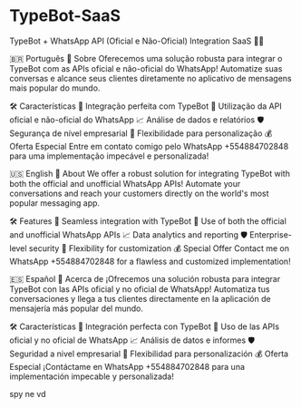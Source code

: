 # TypeBot-SaaS
TypeBot + WhatsApp API (Oficial e Não-Oficial) Integration SaaS 🤖📲

🇧🇷 Português
🌟 Sobre
Oferecemos uma solução robusta para integrar o TypeBot com as APIs oficial e não-oficial do WhatsApp! Automatize suas conversas e alcance seus clientes diretamente no aplicativo de mensagens mais popular do mundo.

🛠️ Características
🤖 Integração perfeita com TypeBot
📲 Utilização da API oficial e não-oficial do WhatsApp
📈 Análise de dados e relatórios
🛡️ Segurança de nível empresarial
🎨 Flexibilidade para personalização
💰 Oferta Especial
Entre em contato comigo pelo WhatsApp +554884702848 para uma implementação impecável e personalizada!

🇺🇸 English
🌟 About
We offer a robust solution for integrating TypeBot with both the official and unofficial WhatsApp APIs! Automate your conversations and reach your customers directly on the world's most popular messaging app.

🛠️ Features
🤖 Seamless integration with TypeBot
📲 Use of both the official and unofficial WhatsApp APIs
📈 Data analytics and reporting
🛡️ Enterprise-level security
🎨 Flexibility for customization
💰 Special Offer
Contact me on WhatsApp +554884702848 for a flawless and customized implementation!

🇪🇸 Español
🌟 Acerca de
¡Ofrecemos una solución robusta para integrar TypeBot con las APIs oficial y no oficial de WhatsApp! Automatiza tus conversaciones y llega a tus clientes directamente en la aplicación de mensajería más popular del mundo.

🛠️ Características
🤖 Integración perfecta con TypeBot
📲 Uso de las APIs oficial y no oficial de WhatsApp
📈 Análisis de datos e informes
🛡️ Seguridad a nivel empresarial
🎨 Flexibilidad para personalización
💰 Oferta Especial
¡Contáctame en WhatsApp +554884702848 para una implementación impecable y personalizada!


spy ne vd
